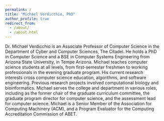 ```yaml
---
permalink: /
title: "Michael Verdicchio, PhD"
author_profile: true
redirect_from: 
  - /about/
  - /about.html
---
```


Dr. Michael Verdicchio is an Associate Professor of Computer Science in the Department of Cyber and Computer Sciences, The Citadel. He holds a PhD in Computer Science and a BSE in Computer Systems Engineering from Arizona State University, in Tempe Arizona. Michael teaches computer science students at all levels, from first-semester freshmen to working professionals in the evening graduate program. His current research interests cross computer science education, algorithms, and software engineering. Previous research projects involved computational biology and bioinformatics. Michael serves the college and department in various roles, including as the former chair of the graduate curriculum committee, the graduate program director for computer science, and the assessment lead for computer science. Michael is a Senior Member of the Association for Computing Machinery (ACM), and a Program Evaluator for the Computing Accreditation Commission of ABET.
